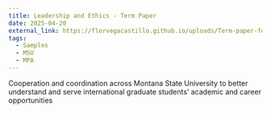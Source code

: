 ```yaml
---
title: Leadership and Ethics - Term Paper
date: 2025-04-20
external_link: https://florvegacastillo.github.io/uploads/Term-paper-for-Leadership-and-Ethics.pdf
tags:
  - Samples
  - MSU
  - MPA
---
```


Cooperation and coordination across Montana State University to better understand and serve international graduate students’ academic and career opportunities

<!--more-->